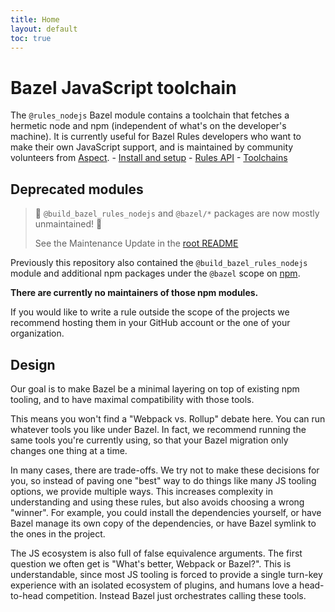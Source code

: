 ```yaml
---
title: Home
layout: default
toc: true
---
```


# Bazel JavaScript toolchain

The `@rules_nodejs` Bazel module contains a toolchain that fetches a hermetic node and npm (independent of what's on the developer's machine).
It is currently useful for Bazel Rules developers who want to make their own JavaScript support, and
is maintained by community volunteers from [Aspect](https://aspect.dev).
    - [Install and setup](install.md)
    - [Rules API](Core.md)
    - [Toolchains](Toolchains.md)

## Deprecated modules

> 🚨 `@build_bazel_rules_nodejs` and `@bazel/*` packages are now mostly unmaintained! 🚨
>
> See the Maintenance Update in the [root README](https://github.com/bazelbuild/rules_nodejs#maintenance-update)

Previously this repository also contained the `@build_bazel_rules_nodejs` module and additional npm packages under the `@bazel` scope on [npm](http://npmjs.com/~bazel).

**There are currently no maintainers of those npm modules.**

If you would like to write a rule outside the scope of the projects we recommend hosting them in your GitHub account or the one of your organization.

## Design

Our goal is to make Bazel be a minimal layering on top of existing npm tooling, and to have maximal compatibility with those tools.

This means you won't find a "Webpack vs. Rollup" debate here. You can run whatever tools you like under Bazel. In fact, we recommend running the same tools you're currently using, so that your Bazel migration only changes one thing at a time.

In many cases, there are trade-offs. We try not to make these decisions for you, so instead of paving one "best" way to do things like many JS tooling options, we provide multiple ways. This increases complexity in understanding and using these rules, but also avoids choosing a wrong "winner". For example, you could install the dependencies yourself, or have Bazel manage its own copy of the dependencies, or have Bazel symlink to the ones in the project.

The JS ecosystem is also full of false equivalence arguments. The first question we often get is "What's better, Webpack or Bazel?".
This is understandable, since most JS tooling is forced to provide a single turn-key experience with an isolated ecosystem of plugins, and humans love a head-to-head competition.
Instead Bazel just orchestrates calling these tools.

